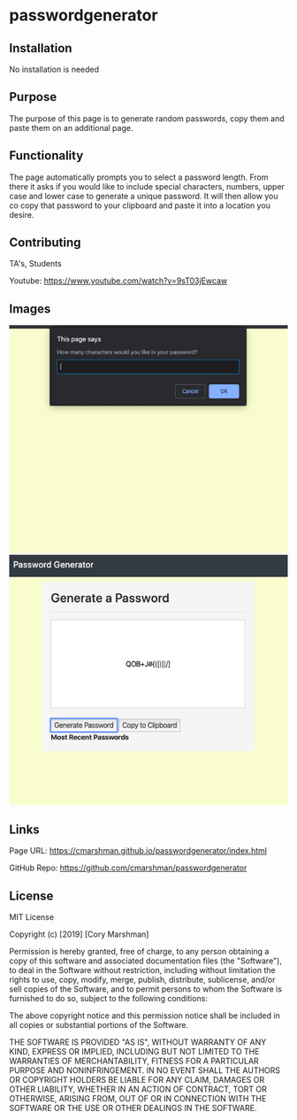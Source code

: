 # passwordgenerator
## Installation

No installation is needed

## Purpose

The purpose of this page is to generate random passwords, copy them and paste them on an additional page.

## Functionality 

The page automatically prompts you to select a password length. From there it asks if you would like to include special characters, numbers, upper case and lower case to generate a unique password. It will then allow you co copy that password to your clipboard and paste it into a location you desire.

## Contributing
TA's, Students

Youtube: https://www.youtube.com/watch?v=9sT03jEwcaw 

## Images

![Beginning_Screen](assets/images/beginning_prompt.png)
![Password_Genorated](assets/images/password_generated.png)


## Links

Page URL: https://cmarshman.github.io/passwordgenerator/index.html

GitHub Repo: https://github.com/cmarshman/passwordgenerator

## License
MIT License

Copyright (c) [2019] [Cory Marshman]

Permission is hereby granted, free of charge, to any person obtaining a copy
of this software and associated documentation files (the "Software"), to deal
in the Software without restriction, including without limitation the rights
to use, copy, modify, merge, publish, distribute, sublicense, and/or sell
copies of the Software, and to permit persons to whom the Software is
furnished to do so, subject to the following conditions:

The above copyright notice and this permission notice shall be included in all
copies or substantial portions of the Software.

THE SOFTWARE IS PROVIDED "AS IS", WITHOUT WARRANTY OF ANY KIND, EXPRESS OR
IMPLIED, INCLUDING BUT NOT LIMITED TO THE WARRANTIES OF MERCHANTABILITY,
FITNESS FOR A PARTICULAR PURPOSE AND NONINFRINGEMENT. IN NO EVENT SHALL THE
AUTHORS OR COPYRIGHT HOLDERS BE LIABLE FOR ANY CLAIM, DAMAGES OR OTHER
LIABILITY, WHETHER IN AN ACTION OF CONTRACT, TORT OR OTHERWISE, ARISING FROM,
OUT OF OR IN CONNECTION WITH THE SOFTWARE OR THE USE OR OTHER DEALINGS IN THE
SOFTWARE.

